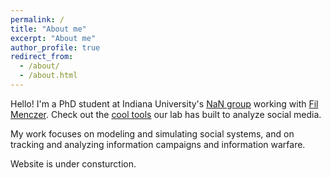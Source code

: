 ```yaml
---
permalink: /
title: "About me"
excerpt: "About me"
author_profile: true
redirect_from: 
  - /about/
  - /about.html
---
```


Hello! I'm a PhD student at Indiana University's [NaN group](http://cnets.indiana.edu/groups/nan/people/) working with [Fil Menczer](http://cnets.indiana.edu/fil/). Check out the [cool tools](https://osome.iuni.iu.edu/tools/) our lab has built to analyze social media.

My work focuses on modeling and simulating social systems, and on tracking and analyzing information campaigns and information warfare.

Website is under consturction. 
